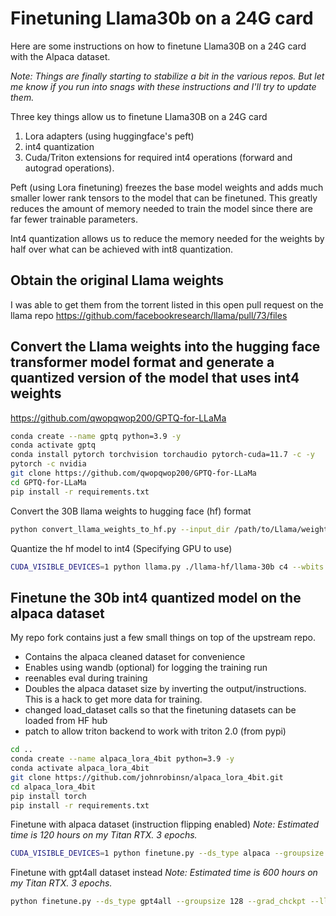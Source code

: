 # Finetuning Llama30b on a 24G card
Here are some instructions on how to finetune Llama30B on a 24G card with the Alpaca dataset.

_Note: Things are finally starting to stabilize a bit in the various repos.  But let me know if you run into snags with these instructions and I'll try to update them._

Three key things allow us to finetune Llama30B on a 24G card 
1) Lora adapters (using huggingface's peft)
2) int4 quantization
3) Cuda/Triton extensions for required int4 operations (forward and autograd operations).

Peft (using Lora finetuning) freezes the base model weights and adds much smaller lower rank tensors to the model that can be finetuned. This greatly reduces the amount of memory needed to train the model since there are far fewer trainable parameters.

Int4 quantization allows us to reduce the memory needed for the weights by half over what can be achieved with int8 quantization.

## Obtain the original Llama weights
I was able to get them from the torrent listed in this open pull request on the llama repo
https://github.com/facebookresearch/llama/pull/73/files

## Convert the Llama weights into the hugging face transformer model format and generate a quantized version of the model that uses int4 weights

https://github.com/qwopqwop200/GPTQ-for-LLaMa


``` bash
conda create --name gptq python=3.9 -y
conda activate gptq
conda install pytorch torchvision torchaudio pytorch-cuda=11.7 -c -y
pytorch -c nvidia
git clone https://github.com/qwopqwop200/GPTQ-for-LLaMa
cd GPTQ-for-LLaMa
pip install -r requirements.txt

```

Convert the 30B llama weights to hugging face (hf) format

``` bash
python convert_llama_weights_to_hf.py --input_dir /path/to/Llama/weights/ --model_size 30B --output_dir ./llama-hf
```

Quantize the hf model to int4 (Specifying GPU to use)

``` bash
CUDA_VISIBLE_DEVICES=1 python llama.py ./llama-hf/llama-30b c4 --wbits 4 --true-sequential --act-order --groupsize 128 --save_safetensors llama30b-4bit-128g.safetensors
```

## Finetune the 30b int4 quantized model on the alpaca dataset  
My repo fork contains just a few small things on top of the upstream repo.

* Contains the alpaca cleaned dataset for convenience
* Enables using wandb (optional) for logging the training run
* reenables eval during training
* Doubles the alpaca dataset size by inverting the output/instructions.  This is a hack to get more data for training.
* changed load_dataset calls so that the finetuning datasets can be loaded from HF hub
* patch to allow triton backend to work with triton 2.0 (from pypi)

``` bash
cd ..
conda create --name alpaca_lora_4bit python=3.9 -y
conda activate alpaca_lora_4bit
git clone https://github.com/johnrobinsn/alpaca_lora_4bit.git
cd alpaca_lora_4bit
pip install torch
pip install -r requirements.txt
```
Finetune with alpaca dataset (instruction flipping enabled)
_Note: Estimated time is 120 hours on my Titan RTX.  3 epochs._

``` bash
CUDA_VISIBLE_DEVICES=1 python finetune.py --ds_type alpaca --groupsize 128 --grad_chckpt --llama_q4_config_dir ../GPTQ-for-LLaMa/llama-hf/llama-30b/ --llama_q4_model ../GPTQ-for-LLaMa/llama30b-4bit-128g.safetensors --wandb johnrobinsn/alpaca-cleaned
```
Finetune with gpt4all dataset instead
_Note: Estimated time is 600 hours on my Titan RTX.  3 epochs._

``` bash
python finetune.py --ds_type gpt4all --groupsize 128 --grad_chckpt --llama_q4_config_dir /mnt2/code/gptq4llama_230407/llama-hf/llama-30b/ --llama_q4_model /mnt2/code/gptq4llama_230407/llama30b-4bit-128g.safetensors --wandb nomic-ai/gpt4all_prompt_generations
```